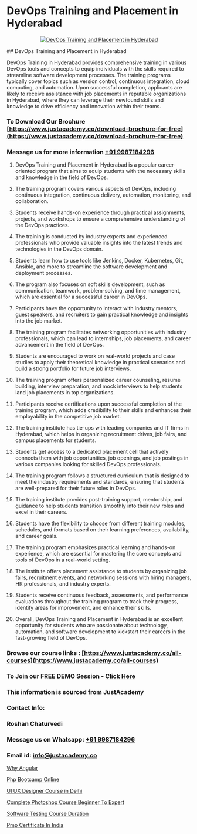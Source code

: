 # DevOps Training and Placement in Hyderabad

<p align="center">
  <a href="https://justacademy.co/program-detail/software-testing">
    <img src="https://justacademy.co/storage2/program_images/1704700438.webp" alt="DevOps Training and Placement in Hyderabad">
  </a>
</p>
## DevOps Training and Placement in Hyderabad

DevOps Training in Hyderabad provides comprehensive training in various DevOps tools and concepts to equip individuals with the skills required to streamline software development processes. The training programs typically cover topics such as version control, continuous integration, cloud computing, and automation. Upon successful completion, applicants are likely to receive assistance with job placements in reputable organizations in Hyderabad, where they can leverage their newfound skills and knowledge to drive efficiency and innovation within their teams.
### To Download Our Brochure [https://www.justacademy.co/download-brochure-for-free](https://www.justacademy.co/download-brochure-for-free)
### Message us for more information [+91 9987184296](https://api.whatsapp.com/send?phone=919987184296)
1) DevOps Training and Placement in Hyderabad is a popular career-oriented program that aims to equip students with the necessary skills and knowledge in the field of DevOps.

2) The training program covers various aspects of DevOps, including continuous integration, continuous delivery, automation, monitoring, and collaboration.

3) Students receive hands-on experience through practical assignments, projects, and workshops to ensure a comprehensive understanding of the DevOps practices.

4) The training is conducted by industry experts and experienced professionals who provide valuable insights into the latest trends and technologies in the DevOps domain.

5) Students learn how to use tools like Jenkins, Docker, Kubernetes, Git, Ansible, and more to streamline the software development and deployment processes.

6) The program also focuses on soft skills development, such as communication, teamwork, problem-solving, and time management, which are essential for a successful career in DevOps.

7) Participants have the opportunity to interact with industry mentors, guest speakers, and recruiters to gain practical knowledge and insights into the job market.

8) The training program facilitates networking opportunities with industry professionals, which can lead to internships, job placements, and career advancement in the field of DevOps.

9) Students are encouraged to work on real-world projects and case studies to apply their theoretical knowledge in practical scenarios and build a strong portfolio for future job interviews.

10) The training program offers personalized career counseling, resume building, interview preparation, and mock interviews to help students land job placements in top organizations.

11) Participants receive certifications upon successful completion of the training program, which adds credibility to their skills and enhances their employability in the competitive job market.

12) The training institute has tie-ups with leading companies and IT firms in Hyderabad, which helps in organizing recruitment drives, job fairs, and campus placements for students.

13) Students get access to a dedicated placement cell that actively connects them with job opportunities, job openings, and job postings in various companies looking for skilled DevOps professionals.

14) The training program follows a structured curriculum that is designed to meet the industry requirements and standards, ensuring that students are well-prepared for their future roles in DevOps.

15) The training institute provides post-training support, mentorship, and guidance to help students transition smoothly into their new roles and excel in their careers.

16) Students have the flexibility to choose from different training modules, schedules, and formats based on their learning preferences, availability, and career goals.

17) The training program emphasizes practical learning and hands-on experience, which are essential for mastering the core concepts and tools of DevOps in a real-world setting.

18) The institute offers placement assistance to students by organizing job fairs, recruitment events, and networking sessions with hiring managers, HR professionals, and industry experts.

19) Students receive continuous feedback, assessments, and performance evaluations throughout the training program to track their progress, identify areas for improvement, and enhance their skills.

20) Overall, DevOps Training and Placement in Hyderabad is an excellent opportunity for students who are passionate about technology, automation, and software development to kickstart their careers in the fast-growing field of DevOps.

### Browse our course links : [https://www.justacademy.co/all-courses](https://www.justacademy.co/all-courses) 
### To Join our FREE DEMO Session - [Click Here](https://www.justacademy.co/register-for-course-demo)


### This information is sourced from JustAcademy
### Contact Info:
### Roshan Chaturvedi
### Message us on Whatsapp: [+91 9987184296](https://api.whatsapp.com/send?phone=919987184296)
### Email id: [info@justacademy.co](mailto:info@justacademy.co)
                
[Why Angular](https://www.linkedin.com/pulse/why-angular-justacademy-liverpool-z8a9f?trackingId=CsThA8i6ZU8EjdbxGRxdmw%3D%3D&lipi=urn%3Ali%3Apage%3Ad_flagship3_company_admin%3B%2BRh84RwXRCKiuQa1zvWVyQ%3D%3D)

[Php Bootcamp Online](https://www.linkedin.com/pulse/php-bootcamp-online-justacademy-boston-4ozpe?trackingId=mv7MGI6mN%2BjXpM6V35B34w%3D%3D&lipi=urn%3Ali%3Apage%3Ad_flagship3_company_admin%3BJZkpBKQJT0CqKHGVOkLUTQ%3D%3D)

[UI UX Designer Course in Delhi](https://medium.com/@mahi3106/ui-ux-designer-course-in-delhi-e26191189747)

[Complete Photoshop Course Beginner To Expert](https://medium.com/@roneet705/complete-photoshop-course-beginner-to-expert-4d211e13c403)

[Software Testing Course Duration](https://justacademyin.github.io/justacademy/software-testing-course-duration)

[Pmp Certificate In India](https://justacademyin.github.io/justacademy/pmp-certificate-in-india)

